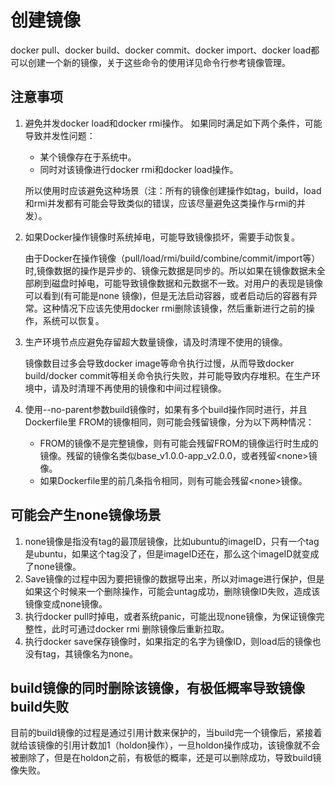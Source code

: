 # 创建镜像<a name="ZH-CN_TOPIC_0184808233"></a>

docker pull、docker build、docker commit、docker import、docker load都可以创建一个新的镜像，关于这些命令的使用详见命令行参考镜像管理。

## 注意事项<a name="zh-cn_topic_0182303138_section16575194745110"></a>

1.  避免并发docker load和docker rmi操作。 如果同时满足如下两个条件，可能导致并发性问题：

    -   某个镜像存在于系统中。
    -   同时对该镜像进行docker rmi和docker load操作。

    所以使用时应该避免这种场景（注：所有的镜像创建操作如tag，build，load和rmi并发都有可能会导致类似的错误，应该尽量避免这类操作与rmi的并发）。

2.  如果Docker操作镜像时系统掉电，可能导致镜像损坏，需要手动恢复。

    由于Docker在操作镜像（pull/load/rmi/build/combine/commit/import等）时,镜像数据的操作是异步的、镜像元数据是同步的。所以如果在镜像数据未全部刷到磁盘时掉电，可能导致镜像数据和元数据不一致。对用户的表现是镜像可以看到\(有可能是none 镜像\)，但是无法启动容器，或者启动后的容器有异常。这种情况下应该先使用docker rmi删除该镜像，然后重新进行之前的操作，系统可以恢复。

3.  生产环境节点应避免存留超大数量镜像，请及时清理不使用的镜像。

    镜像数目过多会导致docker image等命令执行过慢，从而导致docker build/docker commit等相关命令执行失败，并可能导致内存堆积。在生产环境中，请及时清理不再使用的镜像和中间过程镜像。

4.  使用--no-parent参数build镜像时，如果有多个build操作同时进行，并且Dockerfile里 FROM的镜像相同，则可能会残留镜像，分为以下两种情况：
    -   FROM的镜像不是完整镜像，则有可能会残留FROM的镜像运行时生成的镜像。残留的镜像名类似base\_v1.0.0-app\_v2.0.0，或者残留<none\>镜像。
    -   如果Dockerfile里的前几条指令相同，则有可能会残留<none\>镜像。


## 可能会产生none镜像场景<a name="zh-cn_topic_0182303138_section4305145135118"></a>

1.  none镜像是指没有tag的最顶层镜像，比如ubuntu的imageID，只有一个tag是ubuntu，如果这个tag没了，但是imageID还在，那么这个imageID就变成了none镜像。
2.  Save镜像的过程中因为要把镜像的数据导出来，所以对image进行保护，但是如果这个时候来一个删除操作，可能会untag成功，删除镜像ID失败，造成该镜像变成none镜像。
3.  执行docker pull时掉电，或者系统panic，可能出现none镜像，为保证镜像完整性，此时可通过docker rmi 删除镜像后重新拉取。
4.  执行docker save保存镜像时，如果指定的名字为镜像ID，则load后的镜像也没有tag，其镜像名为none。

## build镜像的同时删除该镜像，有极低概率导致镜像build失败<a name="zh-cn_topic_0182303138_section9403175745112"></a>

目前的build镜像的过程是通过引用计数来保护的，当build完一个镜像后，紧接着就给该镜像的引用计数加1（holdon操作），一旦holdon操作成功，该镜像就不会被删除了，但是在holdon之前，有极低的概率，还是可以删除成功，导致build镜像失败。


